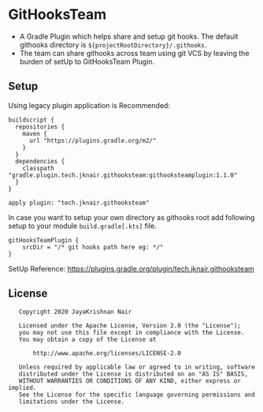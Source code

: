 # GitHooksTeam

* A Gradle Plugin which helps share and setup git hooks. The default githooks directory is `${projectRootDirectory}/.githooks`.
* The team can share githooks across team using git VCS by leaving the burden of setUp to GitHooksTeam Plugin.

## Setup

Using legacy plugin application is Recommended:

```
buildscript {
  repositories {
    maven {
      url "https://plugins.gradle.org/m2/"
    }
  }
  dependencies {
    classpath "gradle.plugin.tech.jknair.githooksteam:githooksteamplugin:1.1.0"
  }
}

apply plugin: "tech.jknair.githooksteam"
```

In case you want to setup your own directory as githooks root add following setup to your module `build.gradle[.kts]` file.

```
gitHooksTeamPlugin {
    srcDir = "/* git hooks path here eg: */"
}
```

SetUp Reference: https://plugins.gradle.org/plugin/tech.jknair.githooksteam

## License
```
   Copyright 2020 JayaKrishnan Nair

   Licensed under the Apache License, Version 2.0 (the "License");
   you may not use this file except in compliance with the License.
   You may obtain a copy of the License at

       http://www.apache.org/licenses/LICENSE-2.0

   Unless required by applicable law or agreed to in writing, software
   distributed under the License is distributed on an "AS IS" BASIS,
   WITHOUT WARRANTIES OR CONDITIONS OF ANY KIND, either express or implied.
   See the License for the specific language governing permissions and
   limitations under the License.
```
